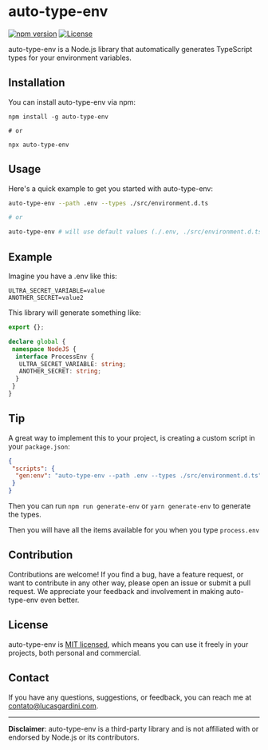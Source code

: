 # auto-type-env

[![npm version](https://badge.fury.io/js/auto-type-env.svg)](https://www.npmjs.com/package/auto-type-env)
[![License](https://img.shields.io/badge/license-MIT-blue.svg)](https://opensource.org/licenses/MIT)

auto-type-env is a Node.js library that automatically generates TypeScript types for your environment variables.

## Installation

You can install auto-type-env via npm:

```shell
npm install -g auto-type-env

# or

npx auto-type-env
```

## Usage

Here's a quick example to get you started with auto-type-env:

```bash
auto-type-env --path .env --types ./src/environment.d.ts

# or

auto-type-env # will use default values (./.env, ./src/environment.d.ts)
```

## Example

Imagine you have a .env like this:

```env
ULTRA_SECRET_VARIABLE=value
ANOTHER_SECRET=value2
```

This library will generate something like:

```ts
export {};

declare global {
 namespace NodeJS {
  interface ProcessEnv {
   ULTRA_SECRET_VARIABLE: string;
   ANOTHER_SECRET: string;
  }
 }
}
```

## Tip

A great way to implement this to your project, is creating a custom script in your `package.json`:

```json
{
 "scripts": {
  "gen:env": "auto-type-env --path .env --types ./src/environment.d.ts"
 }
}
```

Then you can run `npm run generate-env` or `yarn generate-env` to generate the types.

Then you will have all the items available for you when you type `process.env`

## Contribution

Contributions are welcome! If you find a bug, have a feature request, or want to contribute in any other way, please open an issue or submit a pull request. We appreciate your feedback and involvement in making auto-type-env even better.

## License

auto-type-env is [MIT licensed](https://opensource.org/licenses/MIT), which means you can use it freely in your projects, both personal and commercial.

## Contact

If you have any questions, suggestions, or feedback, you can reach me at <contato@lucasgardini.com>.

---

**Disclaimer**: auto-type-env is a third-party library and is not affiliated with or endorsed by Node.js or its contributors.
